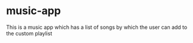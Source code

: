 # music-app
This is a music app which has a list of songs by which the user can add to the custom playlist
